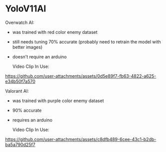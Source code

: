 # YoloV11AI

Overwatch AI:
- was trained with red color enemy dataset
- still needs tuning 70% accurate (probably need to retrain the model with better images)
- doesn't require an arduino

  Video Clip In Use:

https://github.com/user-attachments/assets/0d5e89f7-fb63-4822-a625-e34b50f7a570



Valorant AI:
- was trained with purple color enemy dataset
- 90% accurate
- requires an arduino

  Video Clip In Use:

https://github.com/user-attachments/assets/c8dfb489-6cee-43c1-b2db-ba5a790d25f7




